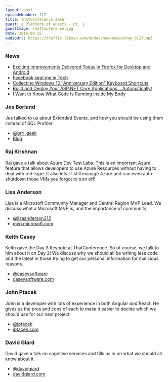 ```yaml
---
layout: post
episodeNumber: 117
title: ThatConference 2016
guest: a Plethora of Guests - pt. 1
guestImage: thatConference.jpg
date: 2016-08-15
audioUrl: https://traffic.libsyn.com/msdevshow/msdevshow_0117.mp3
---
```


### News

 - [Exciting Improvements Delivered Today in Firefox for Desktop and Android](https://blog.mozilla.org/blog/2016/08/02/exciting-improvements-in-firefox-for-desktop-and-android/)
 - [Facebook kept me in Tech](http://thewhitfordproject.blogspot.com/?m=1)
 - [Collecting Windows 10 "Anniversary Edition" Keyboard Shortcuts](http://www.hanselman.com/blog/CollectingWindows10AnniversaryEditionKeyboardShortcuts.aspx)
 - [Build and Deploy Your ASP.NET Core Applications… Automatically!](http://www.brandonmartinez.com/2016/08/08/build-and-deploy-your-asp-net-core-applications-automatically/)
 - [I Want to Know What Code Is Running Inside My Body](https://backchannel.com/i-want-to-know-what-code-is-running-inside-my-body-ff9a159da34b#.sg5qp2qt8)

 ### Jes Borland

 Jes talked to us about Extended Events, and how you should be using them instead of SQL Profiler

 - [@grrl_geek](https://twitter.com/grrl_geek)
 - [Blog](http://blogs.lessthandot.com/index.php/author/grrlgeek/)
  
### Raj Krishnan

Raj gave a talk about Azure Dev Test Labs. This is an important Azure feature that allows developers to use Azure Resources without having to deal with red-tape. It also lets IT still manage Azure and can even auto-shutdown those VMs you forgot to turn off!

### Lisa Anderson

Lisa is a Microsoft Community Manager and Central Region MVP Lead. We discuss what a Microsoft MVP is, and the importance of community.

 - [@lisaanderson312](https://twitter.com/lisaanderson312)
 - [mvp.microsoft.com](https://mvp.microsoft.com)

 ### Keith Casey

 Keith gave the Day 3 Keynote at ThatConference. So of course, we talk to him about it on Day 2! We discuss why we should all be writing less code and the latest in those trying to get our personal information for malicious reasons.

 - [@caseysoftware](https://twitter.com/caseysoftware)
 - [caseysoftware.com](http://caseysoftware.com/)

### John Ptacek

John is a developer with lots of experience in both Angular *and* React. He gives us the pros and cons of each to make it easier to decide which we should use for our next project.

 - [@jptacek](https://twitter.com/jptacek)
 - [jptacek.com](https://jptacek.com/)

### David Giard

David gave a talk on cognitive services and fills us in on what we should all know about it.

 - [@davidgiard](https://twitter.com/davidgiard)
 - [davidgiard.com](http://davidgiard.com)  